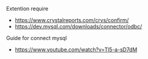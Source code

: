 Extention require
 - https://www.crystalreports.com/crvs/confirm/
 - https://dev.mysql.com/downloads/connector/odbc/

Guide for connect mysql
 - https://www.youtube.com/watch?v=Tl5-a-sD7dM